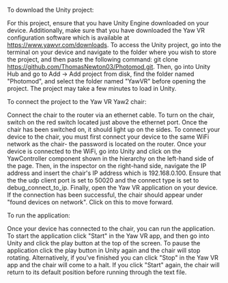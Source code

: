 To download the Unity project:

For this project, ensure that you have Unity Engine downloaded on your device. Additionally, make sure that you have downloaded the Yaw VR configuration software which is available at https://www.yawvr.com/downloads.
To access the Unity project, go into the terminal on your device and navigate to the folder where you wish to store the project, and then paste the following command: git clone https://github.com/ThomasNewton03/Photomod.git. Then, go into Unity Hub and go to Add -> Add project from disk, find the folder named "Photomod", and select the folder named "YawVR" before opening the project. The project may take a few minutes to load in Unity.

To connect the project to the Yaw VR Yaw2 chair:

Connect the chair to the router via an ethernet cable. To turn on the chair, switch on the red switch located just above the ethernet port. Once the chair has been switched on, it should light up on the sides. To connect your device to the chair, you must first connect your device to the same WiFi network as the chair- the password is located on the router. Once your device is connected to the WiFi, go into Unity and click on the YawController component shown in the hierarchy on the left-hand side of the page. Then, in the inspector on the right-hand side, navigate the IP address and insert the chair's IP address which is 192.168.0.100. Ensure that the the udp client port is set to 50020 and the connect type is set to debug_connect_to_ip. Finally, open the Yaw VR application on your device. If the connection has been successful, the chair should appear under "found devices on network". Click on this to move forward.

To run the application:

Once your device has connected to the chair, you can run the application. To start the application click "Start" in the Yaw VR app, and then go into Unity and click the play button at the top of the screen. To pause the application click the play button in Unity again and the chair will stop rotating. Alternatively, if you've finished you can click "Stop" in the Yaw VR app and the chair will come to a halt. If you click "Start" again, the chair will return to its default position before running through the text file.
